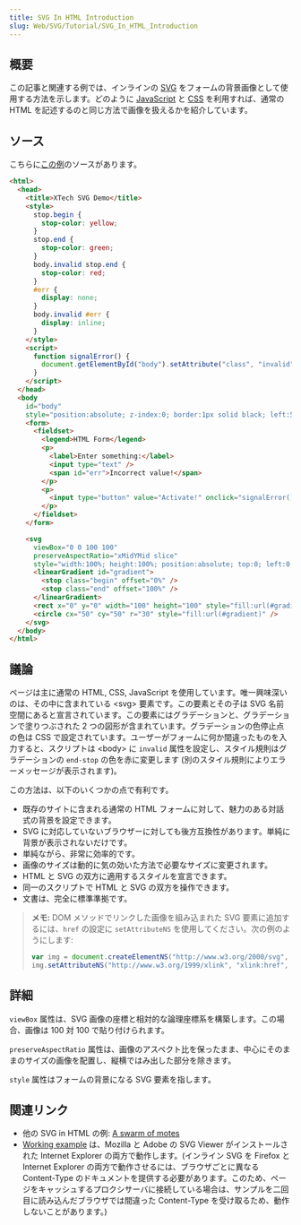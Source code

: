 ```yaml
---
title: SVG In HTML Introduction
slug: Web/SVG/Tutorial/SVG_In_HTML_Introduction
---
```


## 概要

この記事と関連する例では、インラインの [SVG](/ja/docs/SVG) をフォームの背景画像として使用する方法を示します。どのように [JavaScript](/ja/docs/JavaScript) と [CSS](/ja/docs/CSS) を利用すれば、通常の HTML を記述するのと同じ方法で画像を扱えるかを紹介しています。

## ソース

こちらに[この例](/presentations/xtech2005/svg-canvas/SVGDemo.xml)のソースがあります。

```html
<html>
  <head>
    <title>XTech SVG Demo</title>
    <style>
      stop.begin {
        stop-color: yellow;
      }
      stop.end {
        stop-color: green;
      }
      body.invalid stop.end {
        stop-color: red;
      }
      #err {
        display: none;
      }
      body.invalid #err {
        display: inline;
      }
    </style>
    <script>
      function signalError() {
        document.getElementById("body").setAttribute("class", "invalid");
      }
    </script>
  </head>
  <body
    id="body"
    style="position:absolute; z-index:0; border:1px solid black; left:5%; top:5%; width:90%; height:90%;">
    <form>
      <fieldset>
        <legend>HTML Form</legend>
        <p>
          <label>Enter something:</label>
          <input type="text" />
          <span id="err">Incorrect value!</span>
        </p>
        <p>
          <input type="button" value="Activate!" onclick="signalError();" />
        </p>
      </fieldset>
    </form>

    <svg
      viewBox="0 0 100 100"
      preserveAspectRatio="xMidYMid slice"
      style="width:100%; height:100%; position:absolute; top:0; left:0; z-index:-1;">
      <linearGradient id="gradient">
        <stop class="begin" offset="0%" />
        <stop class="end" offset="100%" />
      </linearGradient>
      <rect x="0" y="0" width="100" height="100" style="fill:url(#gradient)" />
      <circle cx="50" cy="50" r="30" style="fill:url(#gradient)" />
    </svg>
  </body>
</html>
```

## 議論

ページは主に通常の HTML, CSS, JavaScript を使用しています。唯一興味深いのは、その中に含まれている \<svg> 要素です。この要素とその子は SVG 名前空間にあると宣言されています。この要素にはグラデーションと、グラデーションで塗りつぶされた 2 つの図形が含まれています。グラデーションの色停止点の色は CSS で設定されています。ユーザーがフォームに何か間違ったものを入力すると、スクリプトは \<body> に `invalid` 属性を設定し、スタイル規則はグラデーションの `end-stop` の色を赤に変更します (別のスタイル規則によりエラーメッセージが表示されます)。

この方法は、以下のいくつかの点で有利です。

- 既存のサイトに含まれる通常の HTML フォームに対して、魅力のある対話式の背景を設定できます。
- SVG に対応していないブラウザーに対しても後方互換性があります。単純に背景が表示されないだけです。
- 単純ながら、非常に効率的です。
- 画像のサイズは動的に気の効いた方法で必要なサイズに変更されます。
- HTML と SVG の双方に適用するスタイルを宣言できます。
- 同一のスクリプトで HTML と SVG の双方を操作できます。
- 文書は、完全に標準準拠です。

> **メモ:** DOM メソッドでリンクした画像を組み込まれた SVG 要素に追加するには、`href` の設定に `setAttributeNS` を使用してください。次の例のようにします:
>
> ```js
> var img = document.createElementNS("http://www.w3.org/2000/svg", "image");
> img.setAttributeNS("http://www.w3.org/1999/xlink", "xlink:href", "move.png");
> ```

## 詳細

`viewBox` 属性は、SVG 画像の座標と相対的な論理座標系を構築します。この場合、画像は 100 対 100 で貼り付けられます。

`preserveAspectRatio` 属性は、画像のアスペクト比を保ったまま、中心にそのままのサイズの画像を配置し、縦横ではみ出した部分を除きます。

`style` 属性はフォームの背景になる SVG 要素を指します。

## 関連リンク

- 他の SVG in HTML の例: [A swarm of motes](/ja/docs/SVG/Namespaces_Crash_Course/Example)
- [Working example](http://jwatt.org/svg/demos/xhtml-with-inline-svg.xhtml) は、Mozilla と Adobe の SVG Viewer がインストールされた Internet Explorer の両方で動作します。(インライン SVG を Firefox と Internet Explorer の両方で動作させるには、ブラウザごとに異なる Content-Type のドキュメントを提供する必要があります。このため、ページをキャッシュするプロクシサーバに接続している場合は、サンプルを二回目に読み込んだブラウザでは間違った Content-Type を受け取るため、動作しないことがあります。)
